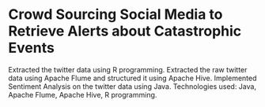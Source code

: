 # Crowd Sourcing Social Media to Retrieve Alerts about Catastrophic Events
Extracted the twitter data using R programming. Extracted the raw twitter data using Apache Flume and structured it using Apache Hive. Implemented Sentiment Analysis on the twitter data using Java. Technologies used: Java, Apache Flume, Apache Hive, R programming. 

